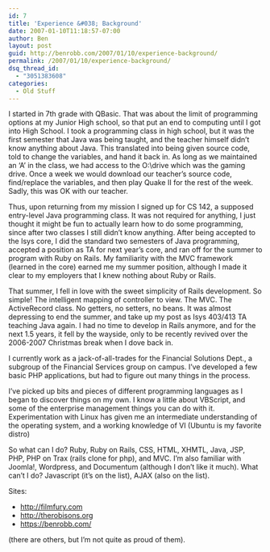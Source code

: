 ```yaml
---
id: 7
title: 'Experience &#038; Background'
date: 2007-01-10T11:18:57-07:00
author: Ben
layout: post
guid: http://benrobb.com/2007/01/10/experience-background/
permalink: /2007/01/10/experience-background/
dsq_thread_id:
  - "3051383608"
categories:
  - Old Stuff
---
```

I started in 7th grade with QBasic. That was about the limit of programming options at my Junior High school, so that put an end to computing until I got into High School. I took a programming class in high school, but it was the first semester that Java was being taught, and the teacher himself didn’t know anything about Java. This translated into being given source code, told to change the variables, and hand it back in. As long as we maintained an ‘A’ in the class, we had access to the O:\drive which was the gaming drive. Once a week we would download our teacher’s source code, find/replace the variables, and then play Quake II for the rest of the week. Sadly, this was OK with our teacher.

Thus, upon returning from my mission I signed up for CS 142, a supposed entry-level Java programming class. It was not required for anything, I just thought it might be fun to actually learn how to do some programming, since after two classes I still didn’t know anything. After being accepted to the Isys core, I did the standard two semesters of Java programming, accepted a position as TA for next year’s core, and ran off for the summer to program with Ruby on Rails. My familiarity with the MVC framework (learned in the core) earned me my summer position, although I made it clear to my employers that I knew nothing about Ruby or Rails.

That summer, I fell in love with the sweet simplicity of Rails development. So simple! The intelligent mapping of controller to view. The MVC. The ActiveRecord class. No getters, no setters, no beans. It was almost depressing to end the summer, and take up my post as Isys 403/413 TA teaching Java again. I had no time to develop in Rails anymore, and for the next 1.5 years, it fell by the wayside, only to be recently revived over the 2006-2007 Christmas break when I dove back in.

I currently work as a jack-of-all-trades for the Financial Solutions Dept., a subgroup of the Financial Services group on campus. I’ve developed a few basic PHP applications, but had to figure out many things in the process.

I’ve picked up bits and pieces of different programming languages as I began to discover things on my own. I know a little about VBScript, and some of the enterprise management things you can do with it. Experimentation with Linux has given me an intermediate understanding of the operating system, and a working knowledge of VI (Ubuntu is my favorite distro)

So what can I do? Ruby, Ruby on Rails, CSS, HTML, XHMTL, Java, JSP, PHP, PHP on Trax (rails clone for php), and MVC. I’m also familiar with Joomla!, Wordpress, and Documentum (although I don’t like it much). What can’t I do? Javascript (it’s on the list), AJAX (also on the list).

Sites:
<ul>
	<li><a href="http://filmfury.com">http://filmfury.com</a></li>
	<li><a href="http://therobisons.org">http://therobisons.org</a></li>
	<li><a href="https://benrobb.com/">https://benrobb.com/</a></li>
</ul>
(there are others, but I’m not quite as proud of them).